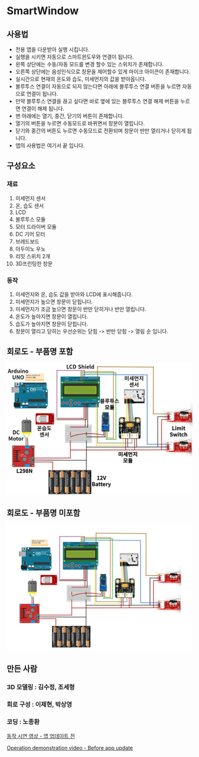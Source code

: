 # SmartWindow

## 사용법

* 전용 앱을 다운받아 실행 시킵니다.
* 실행을 시키면 자동으로 스마트윈도우와 연결이 됩니다.
* 왼쪽 상단에는 수동/자동 모드를 변경 할수 있는 스위치가 존재합니다.
* 오른쪽 상단에는 음성인식으로 창문을 제어할수 있게 마이크 아이콘이 존재합니다.
* 실시간으로 현재의 온도와 습도, 미세먼지의 값을 받아옵니다.
* 블루투스 연결이 자동으로 되지 않는다면 아래에 블루투스 연결 버튼을 누르면 자동으로 연결이 됩니다.
* 만약 블루투스 연결을 끊고 싶다면 바로 옆에 있는 블루투스 연결 해제 버튼을 누르면 연결이 해제 됩니다.
* 맨 아래에는 열기, 중간, 닫기의 버튼이 존재합니다.
* 열기의 버튼을 누르면 수동모드로 바뀌면서 창문이 열립니다.
* 닫기와 중간의 버튼도 누르면 수동모드로 전환되며 창문이 반만 열리거나 닫히게 됩니다.
* 앱의 사용법은 여기서 끝 입니다.

## 구성요소

### 재료

1. 미세먼지 센서
2. 온, 습도 센서
3. LCD
4. 블루투스 모듈
5. 모터 드라이버 모듈
6. DC 기어 모터
7. 브레드보드
8. 아두이노 우노
9. 리밋 스위치 2개
10. 3D프린팅한 창문

### 동작
1. 미세먼지와 온, 습도 값을 받아와 LCD에 표시해줍니다.
2. 미세먼지가 높으면 창문이 닫힙니다.
3. 미세먼지가 조금 높으면 창문이 반만 닫히거나 반만 열립니다.
4. 온도가 높아지면 창문이 열립니다.
5. 습도가 높아지면 창문이 닫힙니다.
6. 창문이 열리고 닫히는 우선순위는 닫힘 -> 반만 닫힘 -> 열림 순 입니다.

## 회로도 - 부품명 포함

![poster](./회로도_부품명.png)

## 회로도 - 부품명 미포함

![poster](./회로도.PNG)

## 만든 사람

### 3D 모델링 : 김수정, 조세형

### 회로 구성 : 이제현, 박상영

### 코딩 : 노종환
[동작 시연 영상 - 앱 업데이트 전](https://www.youtube.com/watch?v=2f4ua8sfkGE)


[Operation demonstration video - Before app update](https://www.youtube.com/watch?v=2f4ua8sfkGE)
